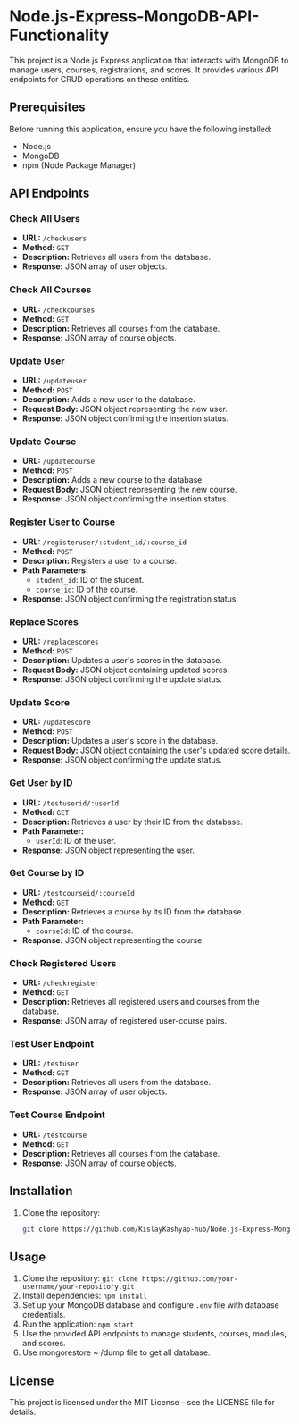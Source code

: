 # Node.js-Express-MongoDB-API-Functionality

This project is a Node.js Express application that interacts with MongoDB to manage users, courses, registrations, and scores. It provides various API endpoints for CRUD operations on these entities.

## Prerequisites

Before running this application, ensure you have the following installed:

- Node.js
- MongoDB
- npm (Node Package Manager)

## API Endpoints

### Check All Users

- **URL:** `/checkusers`
- **Method:** `GET`
- **Description:** Retrieves all users from the database.
- **Response:** JSON array of user objects.

### Check All Courses

- **URL:** `/checkcourses`
- **Method:** `GET`
- **Description:** Retrieves all courses from the database.
- **Response:** JSON array of course objects.

### Update User

- **URL:** `/updateuser`
- **Method:** `POST`
- **Description:** Adds a new user to the database.
- **Request Body:** JSON object representing the new user.
- **Response:** JSON object confirming the insertion status.

### Update Course

- **URL:** `/updatecourse`
- **Method:** `POST`
- **Description:** Adds a new course to the database.
- **Request Body:** JSON object representing the new course.
- **Response:** JSON object confirming the insertion status.

### Register User to Course

- **URL:** `/registeruser/:student_id/:course_id`
- **Method:** `POST`
- **Description:** Registers a user to a course.
- **Path Parameters:**
  - `student_id`: ID of the student.
  - `course_id`: ID of the course.
- **Response:** JSON object confirming the registration status.

### Replace Scores

- **URL:** `/replacescores`
- **Method:** `POST`
- **Description:** Updates a user's scores in the database.
- **Request Body:** JSON object containing updated scores.
- **Response:** JSON object confirming the update status.

### Update Score

- **URL:** `/updatescore`
- **Method:** `POST`
- **Description:** Updates a user's score in the database.
- **Request Body:** JSON object containing the user's updated score details.
- **Response:** JSON object confirming the update status.

### Get User by ID

- **URL:** `/testuserid/:userId`
- **Method:** `GET`
- **Description:** Retrieves a user by their ID from the database.
- **Path Parameter:**
  - `userId`: ID of the user.
- **Response:** JSON object representing the user.

### Get Course by ID

- **URL:** `/testcourseid/:courseId`
- **Method:** `GET`
- **Description:** Retrieves a course by its ID from the database.
- **Path Parameter:**
  - `courseId`: ID of the course.
- **Response:** JSON object representing the course.

### Check Registered Users

- **URL:** `/checkregister`
- **Method:** `GET`
- **Description:** Retrieves all registered users and courses from the database.
- **Response:** JSON array of registered user-course pairs.

### Test User Endpoint

- **URL:** `/testuser`
- **Method:** `GET`
- **Description:** Retrieves all users from the database.
- **Response:** JSON array of user objects.

### Test Course Endpoint

- **URL:** `/testcourse`
- **Method:** `GET`
- **Description:** Retrieves all courses from the database.
- **Response:** JSON array of course objects.


## Installation

1. Clone the repository:

   ```bash
   git clone https://github.com/KislayKashyap-hub/Node.js-Express-MongoDB-API-Functionality.git

## Usage

1. Clone the repository: `git clone https://github.com/your-username/your-repository.git`
2. Install dependencies: `npm install`
3. Set up your MongoDB database and configure `.env` file with database credentials.
4. Run the application: `npm start`
5. Use the provided API endpoints to manage students, courses, modules, and scores.
6. Use mongorestore ~ /dump file to get all database.

## License

This project is licensed under the MIT License - see the LICENSE file for details.

